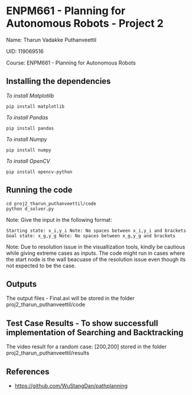# ENPM661 - Planning for Autonomous Robots - Project 2
Name: Tharun Vadakke Puthanveettil

UID: 119069516

Course:  ENPM661 - Planning for Autonomous Robots

## Installing the dependencies

*To install Matplotlib*
```
pip install matplotlib
```
*To install Pandas*
```
pip install pandas
```
*To install Numpy*
```
pip install numpy
```
*To install OpenCV*
```
pip install opencv-python
```

## Running the code
```
cd proj2_tharun_puthanveettil/code
python d_solver.py 
```
Note:
Give the input in the following format:
```
Starting state: x_i,y_i Note: No spaces between x_i,y_i and brackets
Goal state: x_g,y_g Note: No spaces between x_g,y_g and brackets
```
Note: Due to resolution issue in the visuallization tools, kindly be cautious while giving extreme cases as inputs. The code might run in cases where the start node is the wall beacuase of the resolution issue even though its not expected to be the case.

## Outputs
The output files - Final.avi will be stored in the folder proj2_tharun_puthanveettil/code


## Test Case Results - To show successfull implementation of Searching and Backtracking
The video result for a random case: [200,200] stored in the folder proj2_tharun_puthanveettil/results


## References
- https://github.com/WuStangDan/pathplanning